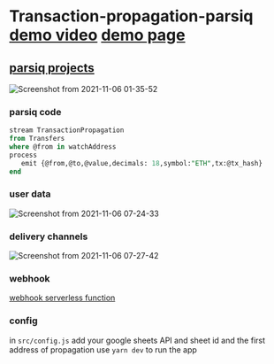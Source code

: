 # Transaction-propagation-parsiq [demo video](https://youtu.be/q-wWc8AX5jY) [demo page](https://lucasespinosa28.github.io/Transaction-propagation-parsiq/index.html)

## [parsiq projects](https://staging.parsiq.net/monitoring/projects/f5151c7a-210f-49fe-be0e-40d293eaa1d6/)
![Screenshot from 2021-11-06 01-35-52](https://user-images.githubusercontent.com/52639395/140606298-99b0cc0e-4c9c-48c1-ad87-09ed56b1db49.png)

### parsiq code
```sql
stream TransactionPropagation
from Transfers
where @from in watchAddress
process
   emit {@from,@to,@value,decimals: 18,symbol:"ETH",tx:@tx_hash}
end
```
### user data
![Screenshot from 2021-11-06 07-24-33](https://user-images.githubusercontent.com/52639395/140606348-59304131-c335-4693-9b91-5285a6f010e4.png)

### delivery channels
![Screenshot from 2021-11-06 07-27-42](https://user-images.githubusercontent.com/52639395/140606464-ddc7d1f9-b24e-4f34-82f8-6d99cbfa0a60.png)

### webhook
[webhook serverless function](https://github.com/lucasespinosa28/webhook-propagation)

### config
in `src/config.js` add your google sheets API and sheet id and the first address of propagation 
use `yarn dev` to run the app
